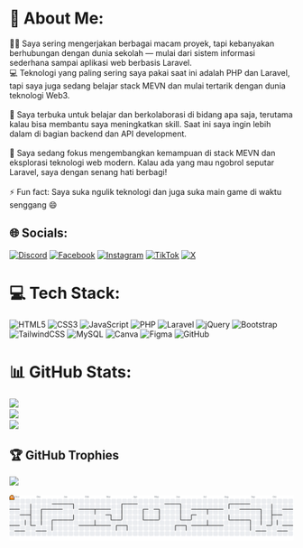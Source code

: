 # 💫 About Me:

👨‍💻 Saya sering mengerjakan berbagai macam proyek, tapi kebanyakan berhubungan dengan dunia sekolah — mulai dari sistem informasi sederhana sampai aplikasi web berbasis Laravel. <br>💻 Teknologi yang paling sering saya pakai saat ini adalah PHP dan Laravel, tapi saya juga sedang belajar stack MEVN dan mulai tertarik dengan dunia teknologi Web3.<br><br>🤝 Saya terbuka untuk belajar dan berkolaborasi di bidang apa saja, terutama kalau bisa membantu saya meningkatkan skill. Saat ini saya ingin lebih dalam di bagian backend dan API development.<br><br>🌱 Saya sedang fokus mengembangkan kemampuan di stack MEVN dan eksplorasi teknologi web modern. Kalau ada yang mau ngobrol seputar Laravel, saya dengan senang hati berbagi!<br><br>⚡ Fun fact: Saya suka ngulik teknologi dan juga suka main game di waktu senggang 😄<br>

## 🌐 Socials:

[![Discord](https://img.shields.io/badge/Discord-%237289DA.svg?logo=discord&logoColor=white)](https://discord.gg/475947006381260811) [![Facebook](https://img.shields.io/badge/Facebook-%231877F2.svg?logo=Facebook&logoColor=white)](https://www.facebook.com/deni.arya.716195/) [![Instagram](https://img.shields.io/badge/Instagram-%23E4405F.svg?logo=Instagram&logoColor=white)](https://instagram.com/deni_aryaa) [![TikTok](https://img.shields.io/badge/TikTok-%23000000.svg?logo=TikTok&logoColor=white)](https://tiktok.com/@caidenn21) [![X](https://img.shields.io/badge/X-black.svg?logo=X&logoColor=white)](https://x.com/caidenn21)

# 💻 Tech Stack:

![HTML5](https://img.shields.io/badge/html5-%23E34F26.svg?style=for-the-badge&logo=html5&logoColor=white) ![CSS3](https://img.shields.io/badge/css3-%231572B6.svg?style=for-the-badge&logo=css3&logoColor=white) ![JavaScript](https://img.shields.io/badge/javascript-%23323330.svg?style=for-the-badge&logo=javascript&logoColor=%23F7DF1E) ![PHP](https://img.shields.io/badge/php-%23777BB4.svg?style=for-the-badge&logo=php&logoColor=white) ![Laravel](https://img.shields.io/badge/laravel-%23FF2D20.svg?style=for-the-badge&logo=laravel&logoColor=white) ![jQuery](https://img.shields.io/badge/jquery-%230769AD.svg?style=for-the-badge&logo=jquery&logoColor=white) ![Bootstrap](https://img.shields.io/badge/bootstrap-%238511FA.svg?style=for-the-badge&logo=bootstrap&logoColor=white) ![TailwindCSS](https://img.shields.io/badge/tailwindcss-%2338B2AC.svg?style=for-the-badge&logo=tailwind-css&logoColor=white) ![MySQL](https://img.shields.io/badge/mysql-4479A1.svg?style=for-the-badge&logo=mysql&logoColor=white) ![Canva](https://img.shields.io/badge/Canva-%2300C4CC.svg?style=for-the-badge&logo=Canva&logoColor=white) ![Figma](https://img.shields.io/badge/figma-%23F24E1E.svg?style=for-the-badge&logo=figma&logoColor=white) ![GitHub](https://img.shields.io/badge/github-%23121011.svg?style=for-the-badge&logo=github&logoColor=white)

# 📊 GitHub Stats:

![](https://github-readme-stats.vercel.app/api?username=caidenniw&theme=one_dark_pro&hide_border=false&include_all_commits=true&count_private=false)<br/>
![](https://nirzak-streak-stats.vercel.app/?user=caidenniw&theme=one_dark_pro&hide_border=false)<br/>
![](https://github-readme-stats.vercel.app/api/top-langs/?username=caidenniw&theme=one_dark_pro&hide_border=false&include_all_commits=true&count_private=false&layout=compact)

## 🏆 GitHub Trophies

![](https://github-profile-trophy.vercel.app/?username=caidenniw&theme=radical&no-frame=false&no-bg=true&margin-w=4)

<picture>
  <source media="(prefers-color-scheme: dark)" srcset="https://raw.githubusercontent.com/caidenniw/caidenniw/output/pacman-contribution-graph-dark.svg">
  <source media="(prefers-color-scheme: light)" srcset="https://raw.githubusercontent.com/caidenniw/caidenniw/output/pacman-contribution-graph.svg">
  <img alt="pacman contribution graph" src="https://raw.githubusercontent.com/caidenniw/caidenniw/output/pacman-contribution-graph.svg">
</picture>

###

<!-- Proudly created with GPRM ( https://gprm.itsvg.in ) -->
